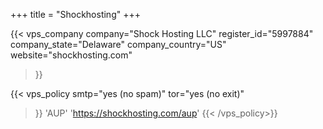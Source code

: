 +++
title = "Shockhosting"
+++

{{< vps_company
company="Shock Hosting LLC"
register_id="5997884"
company_state="Delaware"
company_country="US"
website="shockhosting.com"
>}}

{{< vps_policy
smtp="yes (no spam)"
tor="yes (no exit)"
>}}
'AUP' 'https://shockhosting.com/aup'
{{< /vps_policy>}}
